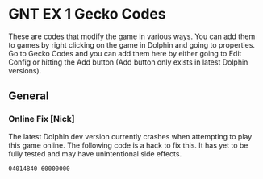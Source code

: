# GNT EX 1 Gecko Codes

These are codes that modify the game in various ways. You can add them to games by right clicking on the game in Dolphin and going to properties. Go to Gecko Codes and you can add them here by either going to Edit Config or hitting the Add button (Add button only exists in latest Dolphin versions).

## General

### Online Fix [Nick]

The latest Dolphin dev version currently crashes when attempting to play this game online. The following code is a hack to fix this. It has yet to be fully tested and may have unintentional side effects.

```gecko
04014840 60000000
```
